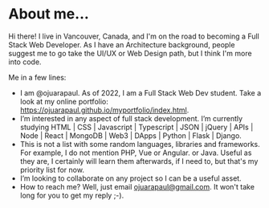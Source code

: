 # About me...

Hi there! I live in Vancouver, Canada, and I'm on the road to becoming a Full Stack Web Developer.
As I have an Architecture background, people suggest me to go take the UI/UX or Web Design path, but I think I'm more into code.

Me in a few lines:

- I am @ojuarapaul. As of 2022, I am a Full Stack Web Dev student. Take a look at my online portfolio: https://ojuarapaul.github.io/myportfolio/index.html.
- I’m interested in any aspect of full stack development.
I’m currently studying HTML | CSS | Javascript | Typescript | JSON | jQuery | APIs | Node | React | MongoDB | Web3 | DApps | Python | Flask | Django. 
- This is not a list with some random languages, libraries and frameworks. For example, I do not mention PHP, Vue or Angular. or Java. Useful as they are, I certainly will learn them afterwards, if I need to, but that's my priority list for now.
- I’m looking to collaborate on any project so I can be a useful asset.
- How to reach me? Well, just email ojuarapaul@gmail.com. It won't take long for you to get my reply ;-).


<!---
ojuarapaul/ojuarapaul is a ✨ special ✨ repository because its `README.md` (this file) appears on your GitHub profile.
You can click the Preview link to take a look at your changes.
--->
